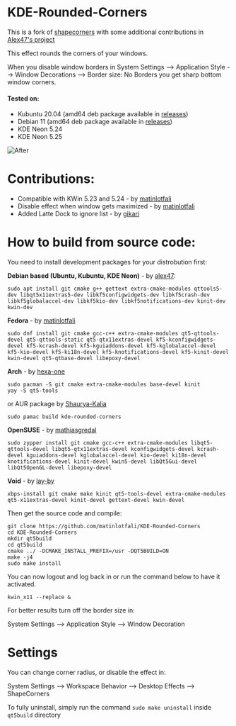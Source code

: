 # KDE-Rounded-Corners

This is a fork of [shapecorners](https://sourceforge.net/projects/shapecorners/) with some additional contributions in [Alex47's project](https://github.com/alex47/KDE-Rounded-Corners)

This effect rounds the corners of your windows.

When you disable window borders in System Settings --> Application Style --> Window Decorations --> Border size: No Borders you get sharp bottom window corners.

#### Tested on:
- Kubuntu 20.04 (amd64 deb package available in [releases](https://github.com/matinlotfali/KDE-Rounded-Corners/releases))
- Debian 11 (amd64 deb package available in [releases](https://github.com/matinlotfali/KDE-Rounded-Corners/releases))
- KDE Neon 5.24
- KDE Neon 5.25

![After](https://raw.githubusercontent.com/alex47/KDE-Rounded-Corners/master/screenshots/after.PNG)

# Contributions:

- Compatible with KWin 5.23 and 5.24 - by [matinlotfali](https://github.com/matinlotfali)
- Disable effect when window gets maximized - by [matinlotfali](https://github.com/matinlotfali)
- Added Latte Dock to ignore list - by [gikari](https://github.com/gikari)

# How to build from source code:

You need to install development packages for your distrobution first:

**Debian based (Ubuntu, Kubuntu, KDE Neon)** - by [alex47](https://github.com/alex47):
```
sudo apt install git cmake g++ gettext extra-cmake-modules qttools5-dev libqt5x11extras5-dev libkf5configwidgets-dev libkf5crash-dev libkf5globalaccel-dev libkf5kio-dev libkf5notifications-dev kinit-dev kwin-dev 
```
**Fedora** - by [matinlotfali](https://github.com/matinlotfali)
```
sudo dnf install git cmake gcc-c++ extra-cmake-modules qt5-qttools-devel qt5-qttools-static qt5-qtx11extras-devel kf5-kconfigwidgets-devel kf5-kcrash-devel kf5-kguiaddons-devel kf5-kglobalaccel-devel kf5-kio-devel kf5-ki18n-devel kf5-knotifications-devel kf5-kinit-devel kwin-devel qt5-qtbase-devel libepoxy-devel
```
**Arch** - by [hexa-one](https://github.com/hexa-one)
```
sudo pacman -S git cmake extra-cmake-modules base-devel kinit
yay -S qt5-tools
```
or AUR package by [Shaurya-Kalia](https://github.com/Shaurya-Kalia)
```
sudo pamac build kde-rounded-corners
```
**OpenSUSE** - by [mathiasgredal](https://github.com/mathiasgredal)
```
sudo zypper install git cmake gcc-c++ extra-cmake-modules libqt5-qttools-devel libqt5-qtx11extras-devel kconfigwidgets-devel kcrash-devel kguiaddons-devel kglobalaccel-devel kio-devel ki18n-devel knotifications-devel kinit-devel kwin5-devel libQt5Gui-devel libQt5OpenGL-devel libepoxy-devel
```
**Void** - by [lay-by](https://github.com/lay-by)
```
xbps-install git cmake make kinit qt5-tools-devel extra-cmake-modules qt5-x11extras-devel kinit-devel gettext-devel kwin-devel
```
Then get the source code and compile:
```
git clone https://github.com/matinlotfali/KDE-Rounded-Corners
cd KDE-Rounded-Corners
mkdir qt5build
cd qt5build
cmake ../ -DCMAKE_INSTALL_PREFIX=/usr -DQT5BUILD=ON
make -j4
sudo make install
```

You can now logout and log back in or run the command below to have it activated.
```
kwin_x11 --replace &
```

For better results turn off the border size in:

System Settings --> Application Style --> Window Decoration

# Settings

You can change corner radius, or disable the effect in:

System Settings --> Workspace Behavior --> Desktop Effects --> ShapeCorners

To fully uninstall, simply run the command `sudo make uninstall` inside `qt5build` directory
